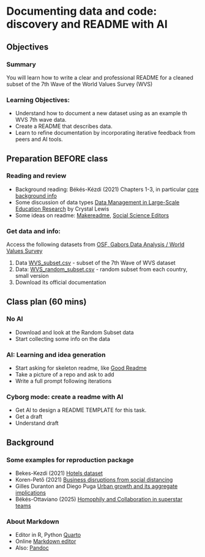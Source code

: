 # Documenting data and code: discovery and README with AI

## Objectives 

### Summary

You will learn how to write a clear and professional README for a cleaned subset of the 7th Wave of the World Values Survey (WVS)

### Learning Objectives:

* Understand how to document a new dataset using as an example th WVS 7th wave data.
* Create a README that describes data.
* Learn to refine documentation by incorporating iterative feedback from peers and AI tools.

## Preparation BEFORE class

### Reading and review

* Background reading: Békés-Kézdi (2021) Chapters 1-3, in particular [core background info](/week02/assets/da-background.md) 
* Some discussion of data types [Data Management in Large-Scale Education Research](https://datamgmtinedresearch.com/structure) by Crystal Lewis
* Some ideas on readme:  [Makereadme](https://www.makeareadme.com/), [Social Science Editors](https://social-science-data-editors.github.io/template_README/)
  
### Get data and info: 

Access the following datasets from [OSF, Gabors Data Analysis / World Values Survey](https://osf.io/mfd6s/) 
1. Data [WVS_subset.csv](https://osf.io/67pje) - subset of the 7th Wave of WVS dataset 
2. Data: [WVS_random_subset.csv](https://osf.io/3ax7b) - random subset from each country, small version
3. Download its official documentation  

## Class plan (60 mins)

### No AI

* Download and look at the Random Subset data
* Start collecting some info on the data

### AI: Learning and idea generation

* Start asking for skeleton readme, like [Good Readme](https://chatgpt.com/share/67bc35fc-080c-8000-8e06-30b997c6781e)
* Take a picture of a repo and ask to add
* Write a full prompt following iterations

### Cyborg mode: create a readme with AI
* Get AI to design a README TEMPLATE for this task.
* Get a draft
* Understand draft

## Background

### Some examples for reproduction package

* Bekes-Kezdi (2021) [Hotels dataset](https://gabors-data-analysis.com/datasets/hotels-europe/)
* Koren-Pető (2021) [Business disruptions from social distancing](https://zenodo.org/records/4016325/preview/README.md?include_deleted=0)
* Gilles Duranton and Diego Puga [Urban growth and its aggregate implications](https://diegopuga.org/data/urbangrowth/)
* Békés-Ottaviano (2025) [Homophily and Collaboration in superstar teams](https://github.com/gbekes/homophily-collaboration-reproduction/blob/main/README.md)

### About Markdown

* Editor in R, Python [Quarto](https://quarto.org/)
* Online [Markdown editor](https://jbt.github.io/markdown-editor/)
* Also: [Pandoc](https://pandoc.org/) 

